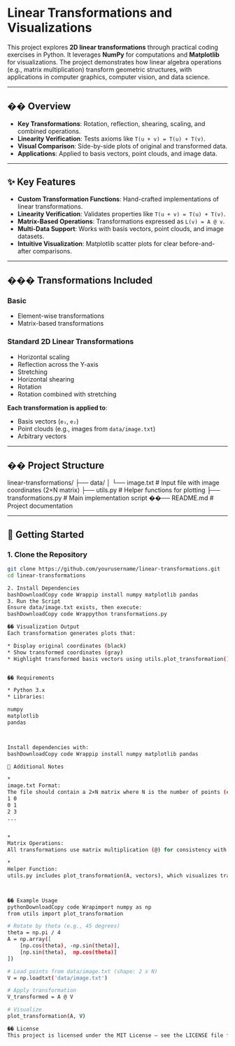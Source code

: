 # Linear Transformations and Visualizations

This project explores **2D linear transformations** through practical coding exercises in Python. It leverages **NumPy** for computations and **Matplotlib** for visualizations. The project demonstrates how linear algebra operations (e.g., matrix multiplication) transform geometric structures, with applications in computer graphics, computer vision, and data science.

---

## �� Overview

- **Key Transformations**: Rotation, reflection, shearing, scaling, and combined operations.
- **Linearity Verification**: Tests axioms like `T(u + v) = T(u) + T(v)`.
- **Visual Comparison**: Side-by-side plots of original and transformed data.
- **Applications**: Applied to basis vectors, point clouds, and image data.

---

## ✨ Key Features

- **Custom Transformation Functions**: Hand-crafted implementations of linear transformations.
- **Linearity Verification**: Validates properties like `T(u + v) = T(u) + T(v)`.
- **Matrix-Based Operations**: Transformations expressed as `L(v) = A @ v`.
- **Multi-Data Support**: Works with basis vectors, point clouds, and image datasets.
- **Intuitive Visualization**: Matplotlib scatter plots for clear before-and-after comparisons.

---

## ��� Transformations Included

### **Basic**
- Element-wise transformations
- Matrix-based transformations

### **Standard 2D Linear Transformations**
- Horizontal scaling
- Reflection across the Y-axis
- Stretching
- Horizontal shearing
- Rotation
- Rotation combined with stretching

**Each transformation is applied to**:
- Basis vectors (`e₁`, `e₂`)
- Point clouds (e.g., images from `data/image.txt`)
- Arbitrary vectors

---

## �� Project Structure
linear-transformations/
├── data/
│   └── image.txt            # Input file with image coordinates (2×N matrix)
├── utils.py                 # Helper functions for plotting
├── transformations.py       # Main implementation script
��── README.md                # Project documentation

---

## 🚀 Getting Started

### 1. Clone the Repository

```bash
git clone https://github.com/yourusername/linear-transformations.git
cd linear-transformations

2. Install Dependencies
bashDownloadCopy code Wrappip install numpy matplotlib pandas
3. Run the Script
Ensure data/image.txt exists, then execute:
bashDownloadCopy code Wrappython transformations.py

�� Visualization Output
Each transformation generates plots that:

* Display original coordinates (black)
* Show transformed coordinates (gray)
* Highlight transformed basis vectors using utils.plot_transformation().


�� Requirements

* Python 3.x
* Libraries:

numpy
matplotlib
pandas



Install dependencies with:
bashDownloadCopy code Wrappip install numpy matplotlib pandas

📝 Additional Notes

* 
image.txt Format:
The file should contain a 2×N matrix where N is the number of points (e.g.,
1 0
0 1
2 3
...


* 
Matrix Operations:
All transformations use matrix multiplication (@) for consistency with linear algebra principles.

* 
Helper Function:
utils.py includes plot_transformation(A, vectors), which visualizes transformations.



�� Example Usage
pythonDownloadCopy code Wrapimport numpy as np
from utils import plot_transformation

# Rotate by theta (e.g., 45 degrees)
theta = np.pi / 4
A = np.array([
    [np.cos(theta), -np.sin(theta)],
    [np.sin(theta),  np.cos(theta)]
])

# Load points from data/image.txt (shape: 2 x N)
V = np.loadtxt('data/image.txt')

# Apply transformation
V_transformed = A @ V

# Visualize
plot_transformation(A, V)

�� License
This project is licensed under the MIT License — see the LICENSE file for details.

